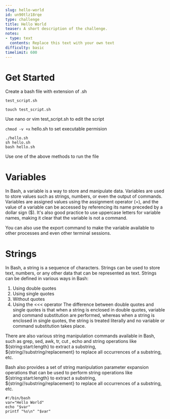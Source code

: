 ```yaml
---
slug: hello-world
id: un90tlz18rqe
type: challenge
title: Hello World
teaser: A short description of the challenge.
notes:
- type: text
  contents: Replace this text with your own text
difficulty: basic
timelimit: 600
---
```

# Get Started

Create a bash file with extension of .sh

```test_script.sh```
```
touch test_script.sh
```

Use nano or vim test_script.sh to edit the script

```chmod -v +x```  hello.sh to set executable permision
```
./hello.sh
sh hello.sh
bash hello.sh
```
Use one of the above methods to run the file

# Variables
In Bash, a variable is a way to store and manipulate data. Variables are used to store values such as strings, numbers, or even the output of commands. Variables are assigned values using the assignment operator (=), and the value of a variable can be accessed by referencing its name preceded by a dollar sign ($).
It's also good practice to use uppercase letters for variable names, making it clear that the variable is not a command.

You can also use the export command to make the variable available to other processes and even other terminal sessions.

# Strings
In Bash, a string is a sequence of characters. Strings can be used to store text, numbers, or any other data that can be represented as text.
Strings can be defined in various ways in Bash:
1. Using double quotes
2. Using single quotes
3. Without quotes
4. Using the <<< operator
The difference between double quotes and single quotes is that when a string is enclosed in double quotes, variable and command substitution are performed, whereas when a string is enclosed in single quotes, the string is treated literally and no variable or command substitution takes place.

There are also various string manipulation commands available in Bash, such as grep, sed, awk, tr, cut , echo and string operations like ${string:start:length} to extract a substring, ${string//substring/replacement} to replace all occurrences of a substring, etc.

Bash also provides a set of string manipulation parameter expansion operations that can be used to perform string operations like ${string:start:length} to extract a substring, ${string//substring/replacement} to replace all occurrences of a substring, etc.

```
#!/bin/bash
var="Hello World"
echo "$var"
printf "%s\n" "$var"
```